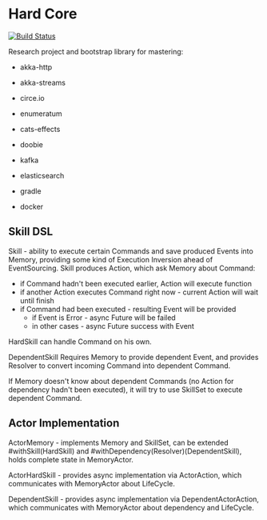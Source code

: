# Hard Core

[![Build Status](https://travis-ci.org/gennady-lebedev/hard-core.svg?branch=master)](https://travis-ci.org/gennady-lebedev/hard-core)

Research project and bootstrap library for mastering:
* akka-http
* akka-streams
* circe.io
* enumeratum
* cats-effects
* doobie

* kafka
* elasticsearch
* gradle
* docker

## Skill DSL
Skill - ability to execute certain Commands and save produced Events into Memory, providing some kind of Execution Inversion ahead of EventSourcing.
Skill produces Action, which ask Memory about Command:
 * if Command hadn't been executed earlier, Action will execute function
 * if another Action executes Command right now - current Action will wait until finish
 * if Command had been executed - resulting Event will be provided
    * if Event is Error - async Future will be failed
    * in other cases - async Future success with Event

HardSkill can handle Command on his own.

DependentSkill Requires Memory to provide dependent Event, and provides Resolver to convert incoming Command into dependent Command.

If Memory doesn't know about dependent Commands (no Action for dependency hadn't been executed), it will try to use SkillSet to execute dependent Command.

## Actor Implementation
ActorMemory - implements Memory and SkillSet, can be extended #withSkill(HardSkill) and #withDependency(Resolver)(DependentSkill), holds complete state in MemoryActor.

ActorHardSkill - provides async implementation via ActorAction, which communicates with MemoryActor about LifeCycle.

DependentSkill - provides async implementation via DependentActorAction, which communicates with MemoryActor about dependency and LifeCycle.